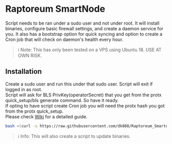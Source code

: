 # Raptoreum SmartNode
Script needs to be ran under a sudo user and not under root. It will install binaries, configure basic firewall settings, and create a daemon service for you. It also has a bootstrap option for quick syncing and option to create a Cron job that will check on daemon's health every hour.  

> ℹ Note: This has only been tested on a VPS using Ubuntu 18. USE AT OWN RISK.

## Installation
Create a sudo user and run this under that sudo user. Script will exit if logged in as root.  
Script will ask for BLS PrivKey(operatorSecret) that you get from the protx quick_setup/bls generate command. So have it ready.  
If opting to have script create Cron job you will need the protx hash you got from the protx quick_setup.  
Please check [Wiki](https://github.com/dk808/Raptoreum_SmartNode/wiki) for a detailed guide.
```bash
bash <(curl -s https://raw.githubusercontent.com/dk808/Raptoreum_Smartnode/main/install.sh)
```
> ℹ Info: This will also create a script to update binaries.
